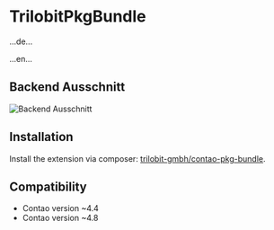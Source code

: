 TrilobitPkgBundle
==============================================

...de...


...en...


Backend Ausschnitt
------------

![Backend Ausschnitt](docs/images/contao-pkg-bundle.png?raw=true "TrilobitPkgBundle")


Installation
------------

Install the extension via composer: [trilobit-gmbh/contao-pkg-bundle](https://packagist.org/packages/trilobit-gmbh/contao-pkg-bundle).


Compatibility
-------------

- Contao version ~4.4
- Contao version ~4.8

